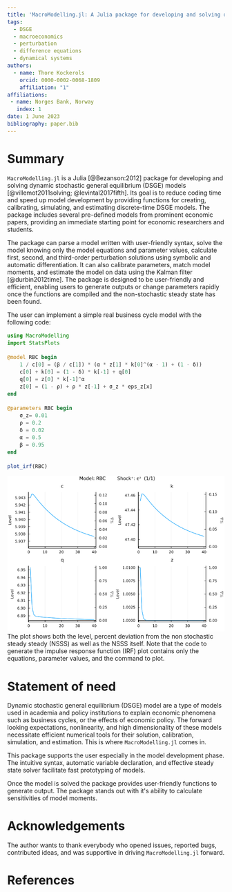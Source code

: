 ```yaml
---
title: 'MacroModelling.jl: A Julia package for developing and solving dynamic stochastic general equilibrium models'
tags:
  - DSGE
  - macroeconomics  
  - perturbation 
  - difference equations
  - dynamical systems
authors:
  - name: Thore Kockerols
    orcid: 0000-0002-0068-1809
    affiliation: "1" 
affiliations:
 - name: Norges Bank, Norway
   index: 1
date: 1 June 2023
bibliography: paper.bib
---
```


# Summary

`MacroModelling.jl` is a Julia [@Bezanson:2012] package for developing and solving dynamic stochastic general equilibrium (DSGE) models [@villemot2011solving; @levintal2017fifth]. Its goal is to reduce coding time and speed up model development by providing functions for creating, calibrating, simulating, and estimating discrete-time DSGE models. The package includes several pre-defined models from prominent economic papers, providing an immediate starting point for economic researchers and students.

The package can parse a model written with user-friendly syntax, solve the model knowing only the model equations and parameter values, calculate first, second, and third-order perturbation solutions using symbolic and automatic differentiation. It can also calibrate parameters, match model moments, and estimate the model on data using the Kalman filter [@durbin2012time]. The package is designed to be user-friendly and efficient, enabling users to generate outputs or change parameters rapidly once the functions are compiled and the non-stochastic steady state has been found.

The user can implement a simple real business cycle model with the following code:

```julia
using MacroModelling
import StatsPlots

@model RBC begin
    1 / c[0] = (β / c[1]) * (α * z[1] * k[0]^(α - 1) + (1 - δ))
    c[0] + k[0] = (1 - δ) * k[-1] + q[0]
    q[0] = z[0] * k[-1]^α
    z[0] = (1 - ρ) + ρ * z[-1] + σ_z * eps_z[x]
end

@parameters RBC begin
    σ_z= 0.01
    ρ = 0.2
    δ = 0.02
    α = 0.5
    β = 0.95
end

plot_irf(RBC)
```

![Impulse response to a positive 1 standard deviation shock.\label{fig:irf__RBC__ϵ_z__1}](irf__RBC__ϵᶻ__1.png)
The plot shows both the level, percent deviation from the non stochastic steady steady (NSSS) as well as the NSSS itself. Note that the code to generate the impulse response function (IRF) plot contains only the equations, parameter values, and the command to plot.

# Statement of need

Dynamic stochastic general equilibrium (DSGE) model are a type of models used in academia and policy institutions to explain economic phenomena such as business cycles, or the effects of economic policy. The forward looking expectations, nonlinearity, and high dimensionality of these models necessitate efficient numerical tools for their solution, calibration, simulation, and estimation. This is where `MacroModelling.jl` comes in.

This package supports the user especially in the model development phase. The intuitive syntax, automatic variable declaration, and effective steady state solver facilitate fast prototyping of models.

Once the model is solved the package provides user-friendly functions to generate output. The package stands out with it's ability to calculate sensitivities of model moments.

# Acknowledgements

The author wants to thank everybody who opened issues, reported bugs, contributed ideas, and was supportive in driving `MacroModelling.jl` forward.

# References